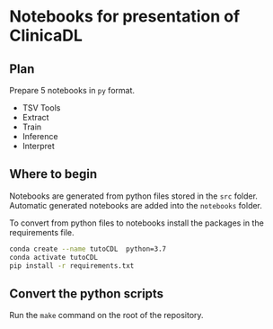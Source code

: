 # Notebooks for presentation of ClinicaDL

## Plan

Prepare 5 notebooks in `py` format.

- TSV Tools
- Extract
- Train
- Inference
- Interpret

## Where to begin

Notebooks are generated from python files stored in the `src` folder.
Automatic generated notebooks are added into the `notebooks` folder.

To convert from python files to notebooks install the packages in the
requirements file.

```bash
conda create --name tutoCDL  python=3.7
conda activate tutoCDL
pip install -r requirements.txt
```

## Convert the python scripts

Run the `make` command on the root of the repository.
